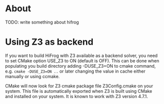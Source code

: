
About
=====

TODO: write something about hifrog

Using Z3 as backend
====================
If you want to build HiFrog with Z3 available as a backend solver, you need to set CMake option USE_Z3 to ON (default is OFF).
This can be done when populating you build directory adding -DUSE_Z3=ON to cmake command, e.g. `cmake -DUSE_Z3=ON ..`
or later changing the value in cache either manually or using ccmake.

CMake will now look for Z3 cmake package file Z3Config.cmake on your system. This file is automatically exported when Z3 is built using CMake and installed on your system. It is known to work with Z3 version 4.7.1.
